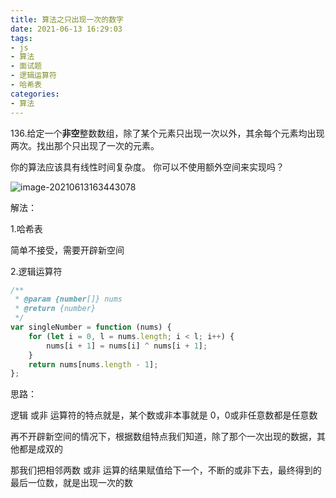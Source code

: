 ```yaml
---
title: 算法之只出现一次的数字
date: 2021-06-13 16:29:03
tags:
- js
- 算法
- 面试题
- 逻辑运算符
- 哈希表
categories:
- 算法
---
```


136.给定一个**非空**整数数组，除了某个元素只出现一次以外，其余每个元素均出现两次。找出那个只出现了一次的元素。

你的算法应该具有线性时间复杂度。 你可以不使用额外空间来实现吗？

![image-20210613163443078](D:\Blogs\NollieLeo.github.io\source\_posts\算法之只出现一次的数字\image-20210613163443078.png)



解法：

1.哈希表

简单不接受，需要开辟新空间

2.逻辑运算符

```js
/**
 * @param {number[]} nums
 * @return {number}
 */
var singleNumber = function (nums) {
    for (let i = 0, l = nums.length; i < l; i++) {
        nums[i + 1] = nums[i] ^ nums[i + 1];
    }
    return nums[nums.length - 1];
};
```

思路：

逻辑 或非 运算符的特点就是，某个数或非本事就是 0，0或非任意数都是任意数

再不开辟新空间的情况下，根据数组特点我们知道，除了那个一次出现的数据，其他都是成双的

那我们把相邻两数 或非 运算的结果赋值给下一个，不断的或非下去，最终得到的最后一位数，就是出现一次的数



